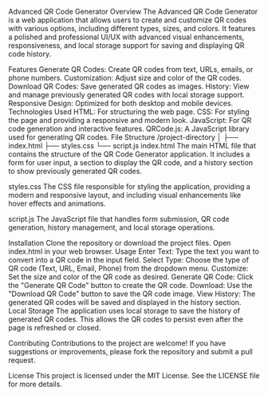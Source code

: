 Advanced QR Code Generator
Overview
The Advanced QR Code Generator is a web application that allows users to create and customize QR codes with various options, including different types, sizes, and colors. It features a polished and professional UI/UX with advanced visual enhancements, responsiveness, and local storage support for saving and displaying QR code history.

Features
Generate QR Codes: Create QR codes from text, URLs, emails, or phone numbers.
Customization: Adjust size and color of the QR codes.
Download QR Codes: Save generated QR codes as images.
History: View and manage previously generated QR codes with local storage support.
Responsive Design: Optimized for both desktop and mobile devices.
Technologies Used
HTML: For structuring the web page.
CSS: For styling the page and providing a responsive and modern look.
JavaScript: For QR code generation and interactive features.
QRCode.js: A JavaScript library used for generating QR codes.
File Structure
/project-directory
│
├── index.html
├── styles.css
└── script.js
index.html
The main HTML file that contains the structure of the QR Code Generator application. It includes a form for user input, a section to display the QR code, and a history section to show previously generated QR codes.

styles.css
The CSS file responsible for styling the application, providing a modern and responsive layout, and including visual enhancements like hover effects and animations.

script.js
The JavaScript file that handles form submission, QR code generation, history management, and local storage operations.

Installation
Clone the repository or download the project files.
Open index.html in your web browser.
Usage
Enter Text: Type the text you want to convert into a QR code in the input field.
Select Type: Choose the type of QR code (Text, URL, Email, Phone) from the dropdown menu.
Customize: Set the size and color of the QR code as desired.
Generate QR Code: Click the "Generate QR Code" button to create the QR code.
Download: Use the "Download QR Code" button to save the QR code image.
View History: The generated QR codes will be saved and displayed in the history section.
Local Storage
The application uses local storage to save the history of generated QR codes. This allows the QR codes to persist even after the page is refreshed or closed.

Contributing
Contributions to the project are welcome! If you have suggestions or improvements, please fork the repository and submit a pull request.

License
This project is licensed under the MIT License. See the LICENSE file for more details.
